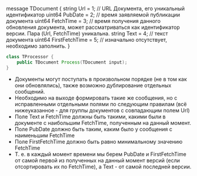 message TDocument {
string Url = 1; // URL Документа, его уникальный идентификатор
uint64 PubDate = 2; // время заявляемой публикации документа
uint64 FetchTime = 3; // время получения данного обновления документа,
может рассматриваться как идентификатор версии. Пара (Url, FetchTime) уникальна.
string Text = 4; // текст документа
uint64 FirstFetchTime = 5; // изначально отсутствует, необходимо заполнить.
}

```java
class TProcessor {
    public TDocument Process(TDocument input);
}
```

- Документы могут поступать в произвольном порядке (не в том как они обновлялись), также возможно дублирование отдельных сообщений.
- Необходимо на выходе формировать такие же сообщения, но с исправленными отдельными полями по следующим правилам (всё нижеуказанное - для группы документов с совпадающим полем Url)
- Поле Text и FetchTime должны быть такими, какими были в документе с наибольшим FetchTime, полученным на данный момент.
- Поле PubDate должно быть таким, каким было у сообщения с наименьшим FetchTime
- Поле FirstFetchTime должно быть равно минимальному значению FetchTime
- Т. е. в каждый момент времени мы берем PubDate и FirstFetchTime от самой первой из полученных на данный момент версий (если отсортировать их по FetchTime), а Text - от самой последней версии.